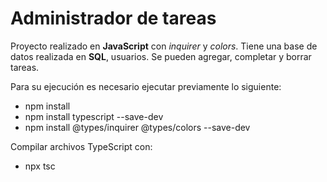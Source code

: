 # Administrador de tareas
Proyecto realizado en **JavaScript** con *inquirer* y *colors*.
Tiene una base de datos realizada en **SQL**, usuarios. Se pueden agregar, completar y borrar tareas.

Para su ejecución es necesario ejecutar previamente lo siguiente:
- npm install
- npm install typescript --save-dev
- npm install @types/inquirer @types/colors --save-dev

Compilar archivos TypeScript con: 
- npx tsc
